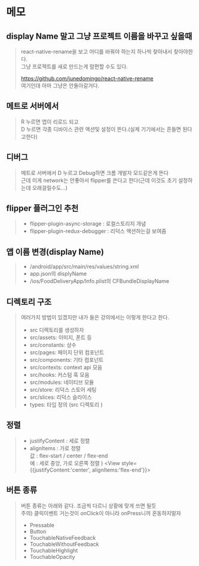 # 메모

## display Name 말고 그냥 프로젝트 이름을 바꾸고 싶을때
> react-native-rename을 보고 어디를 바꿔야 하는지 하나씩 찾아내서 찾아야한다.    
> 그냥 프로젝트를 새로 만드는게 맘편할 수도 있다.   
> 
> https://github.com/junedomingo/react-native-rename    
> 여기인데 아마 그냥은 안돌아갈거다.
    
    
## 메트로 서버에서
> R 누르면 앱이 리로드 되고    
> D 누르면 각종 디바이스 관련 액션및 설정이 뜬다.(실제 기기에서는 흔들면 된다고한다)     


## 디버그
> 메트로 서버에서 D 누르고 Debug하면 크롬 개발자 모드같은게 뜬다     
> 근데 이게 network는 안좋아서 flipper를 쓴다고 한다(근데 이것도 초기 설정하는데 오래걸릴수도...)    

## flipper 플러그인 추천
> - flipper-plugin-async-storage : 로컬스토리지 개념
> - flipper-plugin-redux-debugger : 리덕스 액션하는걸 보여줌


## 앱 이름 변경(display Name)
> - /android/app/src/main/res/values/string.xml
> - app.json의 displyName
> - /ios/FoodDeliveryApp/Info.plist의 CFBundleDisplayName


## 디렉토리 구조
> 여러가지 방법이 있겠지만 내가 들은 강의에서는 이렇게 한다고 한다. 
> - src 디렉토리를 생성하자
> - src/assets: 이미지, 폰트 등
> - src/constants: 상수
> - src/pages: 페이지 단위 컴포넌트
> - src/components: 기타 컴포넌트
> - src/contexts: context api 모음
> - src/hooks: 커스텀 훅 모음
> - src/modules: 네이티브 모듈
> - src/store: 리덕스 스토어 세팅
> - src/slices: 리덕스 슬라이스
> - types: 타입 정의 (src 디렉토리 )



## 정렬

> - justifyContent : 세로 정렬
> - alignItems : 가로 정렬     
> 값 : flex-start / center / flex-end     
> 예 : 세로 중앙, 가로 오른쪽 정렬 ) <View style={{justifyContent:'center', alignItems:'flex-end'}}></View>

## 버튼 종류
> 버튼 종류는 아래와 같다. 조금씩 다르니 상황에 맞게 쓰면 될듯   
> 주의) 클릭이벤트 거는것이 onClick이 아니라 onPress니까 혼동하지말자
> - Pressable
> - Button
> - TouchableNativeFeedback
> - TouchableWithoutFeedback
> - TouchableHighlight
> - TouchableOpacity   
